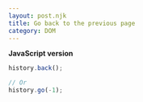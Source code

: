 ```yaml
---
layout: post.njk
title: Go back to the previous page
category: DOM
---
```


**JavaScript version**

```js
history.back();

// Or
history.go(-1);
```
